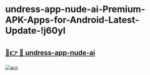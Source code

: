 # undress-app-nude-ai-Premium-APK-Apps-for-Android-Latest-Update-!j60yl

# <h2><a href="https://3plxt9.esa.edu.pl?title=undress-app-nude-ai&ref=j60yl">🔗👉 🔴 undress-app-nude-ai</a></h2>

[![acn](https://github.com/user-attachments/assets/0f9c940e-d8b0-45ae-aac7-cd30a18b3e1c)](https://3plxt9.esa.edu.pl?title=undress-app-nude-ai&ref=j60yl)

